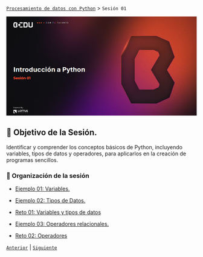 [`Procesamiento de datos con Python`](../README.md) > `Sesión 01`


<div align="center">
    <img src="Imagenes/S01_Bedu.png" alt="Sesion_01">
</div>

## 🎯 Objetivo de la Sesión.

Identificar y comprender los conceptos básicos de Python, incluyendo variables, tipos de datos y operadores, para aplicarlos en la creación de programas sencillos.

### 📂 Organización de la sesión

- [Ejemplo 01: Variables.](Ejemplo-01/Readme.md)
- [Ejemplo 02: Tipos de Datos.](Ejemplo-02/Readme.md)
- [Reto 01: Variables y tipos de datos](Reto-01/Readme.md)

- [Ejemplo 03: Operadores relacionales.](Ejemplo-03/Readme.md)
- [Reto 02: Operadores](Reto-02/Readme.md)



[`Anterior`](../README.md) | [`Siguiente`](../Sesion-02/README.md)